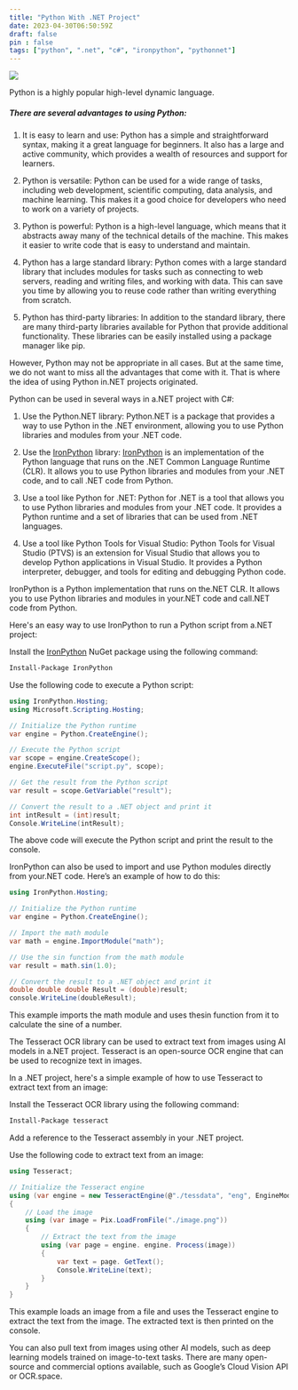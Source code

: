 ```yaml
---
title: "Python With .NET Project"
date: 2023-04-30T06:50:59Z
draft: false
pin : false
tags: ["python", ".net", "c#", "ironpython", "pythonnet"]
---
```


![](https://miro.medium.com/v2/resize:fit:4800/format:webp/1*hDK6j9qPF2PpqJkfHi5RHQ.jpeg)

Python is a highly popular high-level dynamic language.

##### There are several advantages to using Python:

1. It is easy to learn and use:  Python has a simple and straightforward syntax, making it a great language for beginners. It also has a large and active community, which provides a wealth of resources and support for learners.

2. Python is versatile: Python can be used for a wide range of tasks, including web development, scientific computing, data analysis, and machine learning. This makes it a good choice for developers who need to work on a variety of projects.

3. Python is powerful: Python is a high-level language, which means that it abstracts away many of the technical details of the machine. This makes it easier to write code that is easy to understand and maintain.

4. Python has a large standard library: Python comes with a large standard library that includes modules for tasks such as connecting to web servers, reading and writing files, and working with data. This can save you time by allowing you to reuse code rather than writing everything from scratch.

5. Python has third-party libraries: In addition to the standard library, there are many third-party libraries available for Python that provide additional functionality. These libraries can be easily installed using a package manager like pip.

However, Python may not be appropriate in all cases. But at the same time, we do not want to miss all the advantages that come with it. That is where the idea of using Python in.NET projects originated.

Python can be used in several ways in a.NET project with C#:
1. Use the Python.NET library: Python.NET is a package that provides a way to use Python in the .NET environment, allowing you to use Python libraries and modules from your .NET code.

2. Use the [IronPython](https://ironpython.net/) library: [IronPython](https://ironpython.net/) is an implementation of the Python language that runs on the .NET Common Language Runtime (CLR). It allows you to use Python libraries and modules from your .NET code, and to call .NET code from Python.

3. Use a tool like Python for .NET: Python for .NET is a tool that allows you to use Python libraries and modules from your .NET code. It provides a Python runtime and a set of libraries that can be used from .NET languages.

4. Use a tool like Python Tools for Visual Studio: Python Tools for Visual Studio (PTVS) is an extension for Visual Studio that allows you to develop Python applications in Visual Studio. It provides a Python interpreter, debugger, and tools for editing and debugging Python code.

IronPython is a Python implementation that runs on the.NET CLR. It allows you to use Python libraries and modules in your.NET code and call.NET code from Python.

Here's an easy way to use IronPython to run a Python script from a.NET project:

Install the [IronPython](https://ironpython.net) NuGet package using the following command:

```bash
Install-Package IronPython
```

Use the following code to execute a Python script:

```csharp
using IronPython.Hosting;
using Microsoft.Scripting.Hosting;

// Initialize the Python runtime
var engine = Python.CreateEngine();

// Execute the Python script
var scope = engine.CreateScope();
engine.ExecuteFile("script.py", scope);

// Get the result from the Python script
var result = scope.GetVariable("result");

// Convert the result to a .NET object and print it
int intResult = (int)result;
Console.WriteLine(intResult);
```

The above code will execute the Python script and print the result to the console.

IronPython can also be used to import and use Python modules directly from your.NET code. Here’s an example of how to do this:

```csharp
using IronPython.Hosting;

// Initialize the Python runtime
var engine = Python.CreateEngine();

// Import the math module
var math = engine.ImportModule("math");

// Use the sin function from the math module
var result = math.sin(1.0);

// Convert the result to a .NET object and print it
double double double Result = (double)result;
console.WriteLine(doubleResult);
```

This example imports the math module and uses thesin function from it to calculate the sine of a number.

The Tesseract OCR library can be used to extract text from images using AI models in a.NET project. Tesseract is an open-source OCR engine that can be used to recognize text in images.

In a .NET project, here's a simple example of how to use Tesseract to extract text from an image:

Install the Tesseract OCR library using the following command:
    
```bash
Install-Package tesseract
```

Add a reference to the Tesseract assembly in your .NET project.

Use the following code to extract text from an image:

```csharp
using Tesseract;

// Initialize the Tesseract engine
using (var engine = new TesseractEngine(@"./tessdata", "eng", EngineMode.Default))
{
    // Load the image
    using (var image = Pix.LoadFromFile("./image.png"))
    {
        // Extract the text from the image
        using (var page = engine. engine. Process(image))
        {
            var text = page. GetText();
            Console.WriteLine(text);
        }
    }
}
```

This example loads an image from a file and uses the Tesseract engine to extract the text from the image. The extracted text is then printed on the console.

You can also pull text from images using other AI models, such as deep learning models trained on image-to-text tasks. There are many open-source and commercial options available, such as Google’s Cloud Vision API or OCR.space.






